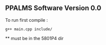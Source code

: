 ## PPALMS Software Version 0.0  

To run first compile :  
```  
g++ main.cpp include/
```  
** must be in the 5801P4 dir
